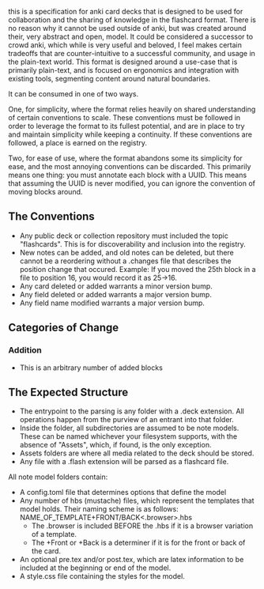 this is a specification for anki card decks that is designed to be used for collaboration and the sharing of knowledge in the flashcard format. There is no reason why it cannot be used outside of anki, but was created around their, very abstract and open, model. It could be considered a successor to crowd anki, which while is very useful and beloved, I feel makes certain tradeoffs that are counter-intuitive to a successful community, and usage in the plain-text world. This format is designed around a use-case that is primarily plain-text, and is focused on ergonomics and integration with existing tools, segmenting content around natural boundaries.

It can be consumed in one of two ways.

One, for simplicity, where the format relies heavily on shared understanding of certain conventions to scale. These conventions must be followed in order to leverage the format to its fullest potential, and are in place to try and maintain simplicity while keeping a continuity. If these conventions are followed, a place is earned on the registry.

Two, for ease of use, where the format abandons some its simplicity for ease, and the most annoying conventions can be discarded. This primarily means one thing: you must annotate each block with a UUID. This means that assuming the UUID is never modified, you can ignore the convention of moving blocks around.

## The Conventions
- Any public deck or collection repository must included the topic "flashcards". This is for discoverability and inclusion into the registry.
- New notes can be added, and old notes can be deleted, but there cannot be a reordering without a .changes file that describes the position change that occured. Example: If you moved the 25th block in a file to position 16, you would record it as 25->16.
- Any card deleted or added warrants a minor version bump.
- Any field deleted or added warrants a major version bump.
- Any field name modified warrants a major version bump.


## Categories of Change
### Addition
- This is an arbitrary number of added blocks


## The Expected Structure
- The entrypoint to the parsing is any folder with a .deck extension. All operations happen from the purview of an entrant into that folder.
- Inside the folder, all subdirectories are assumed to be note models. These can be named whichever your filesystem supports, with the absence of "Assets", which, if found, is the only exception.
- Assets folders are where all media related to the deck should be stored.
- Any file with a .flash extension will be parsed as a flashcard file.


All note model folders contain:
- A config.toml file that determines options that define the model
- Any number of hbs (mustache) files, which represent the templates that model holds. Their naming scheme is as follows: NAME_OF_TEMPLATE+FRONT/BACK<.browser>.hbs
  - The .browser is included BEFORE the .hbs if it is a browser variation of a template.
  - The +Front or +Back is a determiner if it is for the front or back of the card.
- An optional pre.tex and/or post.tex, which are latex information to be included at the beginning or end of the model.
- A style.css file containing the styles for the model.
